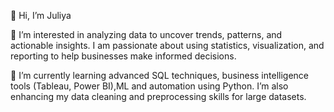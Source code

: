 👋 Hi, I’m Juliya

👀 I’m interested in analyzing data to uncover trends, patterns, and actionable insights. I am passionate about using statistics, visualization, and reporting to help businesses make informed decisions.

🌱 I’m currently learning advanced SQL techniques, business intelligence tools (Tableau, Power BI),ML and automation using Python. I’m also enhancing my data cleaning and preprocessing skills for large datasets.

<!---
ylavr/ylavr is a ✨ special ✨ repository because its `README.md` (this file) appears on your GitHub profile.
You can click the Preview link to take a look at your changes.
--->
